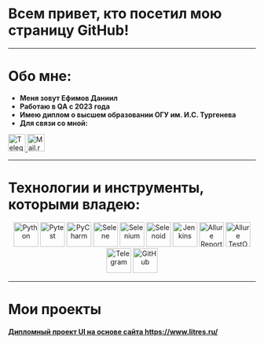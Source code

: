 # Всем привет, кто посетил мою страницу GitHub!

---
 
# Обо мне:

- **Меня зовут Ефимов Даниил** 
- **Работаю в QA с 2023 года**
- **Имею диплом о высшем образовании ОГУ им. И.С. Тургенева**
- **Для связи со мной:**

<a href="https://t.me/Nir_33">
  <img width="35px" alt="Telegram" title="Telegram" src="https://img.icons8.com/color/48/telegram-app--v1.png"/>
</a>
<a href="mailto:daniil.efimow@mail.ru">
  <img width="35px" alt="Mail.ru" title="Mail.ru" src="https://cdn.simpleicons.org/maildotru/0072C6"/>
</a>


---

# Технологии и инструменты, которыми владею:

<p align="center">

  <img src="https://raw.githubusercontent.com/Nirbe3251/Daniil-Efimov/main/images/logos/python-original.svg" width="50" title="Python">
  <img src="https://raw.githubusercontent.com/Nirbe3251/Daniil-Efimov/main/images/logos/pytest.png" width="50" title="Pytest">
  <img src="https://raw.githubusercontent.com/Nirbe3251/Daniil-Efimov/main/images/logos/intellij_pycharm.png" width="50" title="PyCharm">
  <img src="https://raw.githubusercontent.com/Nirbe3251/Daniil-Efimov/main/images/logos/selene.png" width="50" title="Selene">
  <img src="https://raw.githubusercontent.com/Nirbe3251/Daniil-Efimov/main/images/logos/selenium.png" width="50" title="Selenium">
  <img src="https://raw.githubusercontent.com/Nirbe3251/Daniil-Efimov/main/images/logos/selenoid.png" width="50" title="Selenoid">
  <img src="https://raw.githubusercontent.com/Nirbe3251/Daniil-Efimov/main/images/logos/jenkins.png" width="50" title="Jenkins">
  <img src="https://raw.githubusercontent.com/Nirbe3251/Daniil-Efimov/main/images/logos/allure_report.png" width="50" title="Allure Report">
  <img src="https://raw.githubusercontent.com/Nirbe3251/Daniil-Efimov/main/images/logos/allure_testops.png" width="50" title="Allure TestOps">
  <img src="https://raw.githubusercontent.com/Nirbe3251/Daniil-Efimov/main/images/logos/tg.png" width="50" title="Telegram">
  <img src="https://raw.githubusercontent.com/Nirbe3251/Daniil-Efimov/main/images/logos/github.png" width="50" title="GitHub">

</p>




--- 

# Мои проекты

#### <a target="_blank" href="https://github.com/Nirbe3251/diplom_qa_guru_ui">Дипломный проект UI на основе сайта https://www.litres.ru/</a>

